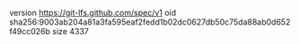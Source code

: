 version https://git-lfs.github.com/spec/v1
oid sha256:9003ab204a81a3fa595eaf2fedd1b02dc0627db50c75da88ab0d652f49cc026b
size 4337
